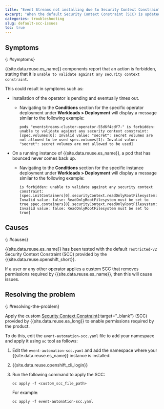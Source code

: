```yaml
---
title: "Event Streams not installing due to Security Context Constraint (SCC) issues"
excerpt: "When the default Security Context Constraint (SCC) is updated by user or another operator, Event Streams does not install"
categories: troubleshooting
slug: default-scc-issues
toc: true
---
```


## Symptoms
{: #symptoms}

{{site.data.reuse.es_name}} components report that an action is forbidden, stating that it is `unable to validate against any security context constraint`.

This could result in symptoms such as:

- Installation of the operator is pending and eventually times out.

  - Navigating to the **Conditions** section for the specific operator deployment under **Workloads > Deployment** will display a message similar to the following example:

    ```shell
    pods "eventstreams-cluster-operator-55d6f4cdf7-" is forbidden: unable to validate against any security context constraint: [spec.volumes[0]: Invalid value: "secret": secret volumes are not allowed to be used spec.volumes[1]: Invalid value: "secret": secret volumes are not allowed to be used]
    ```
    
- On a running instance of {{site.data.reuse.es_name}}, a pod that has bounced never comes back up.

  - Navigating to the **Conditions** section for the specific instance deployment under **Workloads > Deployment** will display a message similar to the following example:

    ```shell
    is forbidden: unable to validate against any security context constraint: [spec.initContainers[0].securityContext.readOnlyRootFilesystem: Invalid value: false: ReadOnlyRootFilesystem must be set to true spec.containers[0].securityContext.readOnlyRootFilesystem: Invalid value: false: ReadOnlyRootFilesystem must be set to true]
    ```

## Causes
{: #causes}

{{site.data.reuse.es_name}} has been tested with the default `restricted-v2` Security Context Constraint (SCC) provided by the {{site.data.reuse.openshift_short}}.

If a user or any other operator applies a custom SCC that removes permissions required by {{site.data.reuse.es_name}}, then this will cause issues.

## Resolving the problem
{: #resolving-the-problem}

Apply the custom [Security Context Constraint](https://github.com/IBM/ibm-event-automation/blob/main/support/event-automation-scc.yaml){:target="_blank"} (SCC) provided by {{site.data.reuse.ea_long}} to enable permissions required by the product.

To do this, edit the `event-automation-scc.yaml` file to add your namespace and apply it using `oc` tool as follows:

1. Edit the `event-automation-scc.yaml` and add the namespace where your {{site.data.reuse.es_name}} instance is installed.

2. {{site.data.reuse.openshift_cli_login}}

3. Run the following command to apply the SCC:

   ```shell
   oc apply -f <custom_scc_file_path>
   ```

   For example:

   ```shell
   oc apply -f event-automation-scc.yaml
   ```
